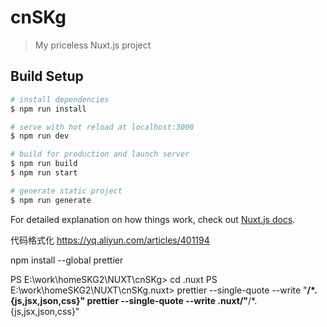 # cnSKg

> My priceless Nuxt.js project

## Build Setup

``` bash
# install dependencies
$ npm run install

# serve with hot reload at localhost:3000
$ npm run dev

# build for production and launch server
$ npm run build
$ npm run start

# generate static project
$ npm run generate
```

For detailed explanation on how things work, check out [Nuxt.js docs](https://nuxtjs.org).

代码格式化
https://yq.aliyun.com/articles/401194

npm install --global prettier

PS E:\work\homeSKG2\NUXT\cnSKg> cd .nuxt
PS E:\work\homeSKG2\NUXT\cnSKg\.nuxt> prettier --single-quote --write "**/*.{js,jsx,json,css}"
prettier --single-quote --write .nuxt/"**/*.{js,jsx,json,css}"
